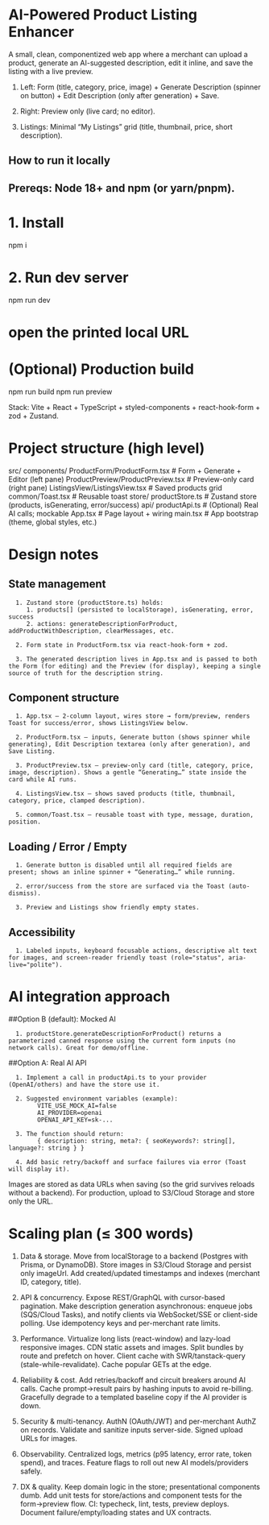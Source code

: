 # AI-Powered Product Listing Enhancer

   A small, clean, componentized web app where a merchant can upload a product, generate an AI-suggested description, edit it inline, and save the listing with a live preview.

   1. Left: Form (title, category, price, image) + Generate Description (spinner on button) + Edit Description (only after generation) + Save.

   2. Right: Preview only (live card; no editor).

   3. Listings: Minimal “My Listings” grid (title, thumbnail, price, short description).

## How to run it locally

## Prereqs: Node 18+ and npm (or yarn/pnpm).

   # 1. Install
   npm i

   # 2. Run dev server
   npm run dev
   # open the printed local URL

   # (Optional) Production build
   npm run build
   npm run preview

Stack: Vite + React + TypeScript + styled-components + react-hook-form + zod + Zustand.

# Project structure (high level)

   src/
   components/
      ProductForm/ProductForm.tsx        # Form + Generate + Editor (left pane)
      ProductPreview/ProductPreview.tsx  # Preview-only card (right pane)
      ListingsView/ListingsView.tsx      # Saved products grid
      common/Toast.tsx                   # Reusable toast
   store/
      productStore.ts                    # Zustand store (products, isGenerating, error/success)
   api/
      productApi.ts                      # (Optional) Real AI calls; mockable
   App.tsx                              # Page layout + wiring
   main.tsx                             # App bootstrap (theme, global styles, etc.)


# Design notes

   ## State management
      1. Zustand store (productStore.ts) holds:
         1. products[] (persisted to localStorage), isGenerating, error, success
         2. actions: generateDescriptionForProduct, addProductWithDescription, clearMessages, etc.

      2. Form state in ProductForm.tsx via react-hook-form + zod.

      3. The generated description lives in App.tsx and is passed to both the Form (for editing) and the Preview (for display), keeping a single source of truth for the description string.

   ## Component structure

      1. App.tsx – 2-column layout, wires store → form/preview, renders Toast for success/error, shows ListingsView below.

      2. ProductForm.tsx – inputs, Generate button (shows spinner while generating), Edit Description textarea (only after generation), and Save Listing.

      3. ProductPreview.tsx – preview-only card (title, category, price, image, description). Shows a gentle “Generating…” state inside the card while AI runs.

      4. ListingsView.tsx – shows saved products (title, thumbnail, category, price, clamped description).

      5. common/Toast.tsx – reusable toast with type, message, duration, position.

   ## Loading / Error / Empty

      1. Generate button is disabled until all required fields are present; shows an inline spinner + “Generating…” while running.

      2. error/success from the store are surfaced via the Toast (auto-dismiss).

      3. Preview and Listings show friendly empty states.

   ## Accessibility

      1. Labeled inputs, keyboard focusable actions, descriptive alt text for images, and screen-reader friendly toast (role="status", aria-live="polite").

# AI integration approach
   ##Option B (default): Mocked AI

      1. productStore.generateDescriptionForProduct() returns a parameterized canned response using the current form inputs (no network calls). Great for demo/offline.

   ##Option A: Real AI API

      1. Implement a call in productApi.ts to your provider (OpenAI/others) and have the store use it.

      2. Suggested environment variables (example):
            VITE_USE_MOCK_AI=false
            AI_PROVIDER=openai
            OPENAI_API_KEY=sk-...

      3. The function should return:
            { description: string, meta?: { seoKeywords?: string[], language?: string } }

      4. Add basic retry/backoff and surface failures via error (Toast will display it).

   Images are stored as data URLs when saving (so the grid survives reloads without a backend). For production, upload to S3/Cloud Storage and store only the URL.

# Scaling plan (≤ 300 words)

   1. Data & storage. Move from localStorage to a backend (Postgres with Prisma, or DynamoDB). Store images in S3/Cloud Storage and persist only imageUrl. Add created/updated timestamps and indexes (merchant ID, category, title).

   2. API & concurrency. Expose REST/GraphQL with cursor-based pagination. Make description generation asynchronous: enqueue jobs (SQS/Cloud Tasks), and notify clients via WebSocket/SSE or client-side polling. Use idempotency keys and per-merchant rate limits.

   3. Performance. Virtualize long lists (react-window) and lazy-load responsive images. CDN static assets and images. Split bundles by route and prefetch on hover. Client cache with SWR/tanstack-query (stale-while-revalidate). Cache popular GETs at the edge.

   4. Reliability & cost. Add retries/backoff and circuit breakers around AI calls. Cache prompt→result pairs by hashing inputs to avoid re-billing. Gracefully degrade to a templated baseline copy if the AI provider is down.

   5. Security & multi-tenancy. AuthN (OAuth/JWT) and per-merchant AuthZ on records. Validate and sanitize inputs server-side. Signed upload URLs for images.

   6. Observability. Centralized logs, metrics (p95 latency, error rate, token spend), and traces. Feature flags to roll out new AI models/providers safely.

   7. DX & quality. Keep domain logic in the store; presentational components dumb. Add unit tests for store/actions and component tests for the form→preview flow. CI: typecheck, lint, tests, preview deploys. Document failure/empty/loading states and UX contracts.

